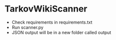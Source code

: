# TarkovWikiScanner
* Check requirements in requirements.txt
* Run scanner.py
* JSON output will be in a new folder called output
